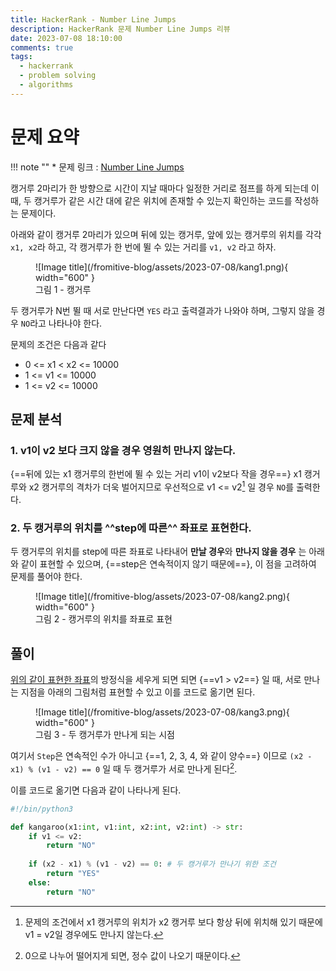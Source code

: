 ```yaml
---
title: HackerRank - Number Line Jumps
description: HackerRank 문제 Number Line Jumps 리뷰
date: 2023-07-08 18:10:00
comments: true
tags:
  - hackerrank
  - problem solving
  - algorithms
---
```


# 문제 요약

!!! note ""
    * 문제 링크 : [Number Line Jumps](https://www.hackerrank.com/challenges/kangaroo/problem)

캥거루 2마리가 한 방향으로 시간이 지날 때마다 일정한 거리로 점프를 하게 되는데 이때, 두 캥거루가 같은 시간 대에 같은 위치에 존재할 수 있는지 확인하는 코드를 작성하는 문제이다.

아래와 같이 캥거루 2마리가 있으며 뒤에 있는 캥거루, 앞에 있는 캥거루의 위치를 각각 `x1, x2`라 하고, 각 캥거루가 한 번에 뛸 수 있는 거리를 `v1, v2` 라고 하자.
<figure markdown>
  ![Image title](/fromitive-blog/assets/2023-07-08/kang1.png){ width="600" }
  <figcaption>그림 1 - 캥거루</figcaption>
</figure>

두 캥거루가 N번 뛸 때 서로 만난다면 `YES` 라고 출력결과가 나와야 하며, 그렇지 않을 경우 `NO`라고 나타나야 한다.

문제의 조건은 다음과 같다

* 0 <= x1 < x2 <= 10000
* 1 <= v1 <= 10000
* 1 <= v2  <= 10000

## 문제 분석

### 1. v1이 v2 보다 크지 않을 경우 영원히 만나지 않는다.

{==뒤에 있는 x1 캥거루의 한번에 뛸 수 있는 거리 v1이 v2보다 작을 경우==} x1 캥거루와 x2 캥거루의 격차가 더욱 벌어지므로 우선적으로 v1 <= v2[^1] 일 경우 `NO`를 출력한다.
[^1]: 문제의 조건에서 x1 캥거루의 위치가 x2 캥거루 보다 항상 뒤에 위치해 있기 때문에 v1 = v2일 경우에도 만나지 않는다.

### 2. 두 캥거루의 위치를 ^^step에 따른^^ 좌표로 표현한다. 

두 캥거루의 위치를 step에 따른 좌표로 나타내어 **만날 경우**와 **만나지 않을 경우** 는 아래와 같이 표현할 수 있으며, {==step은 연속적이지 않기 때문에==}, 이 점을 고려하여 문제를 풀어야 한다.

<figure markdown>
  ![Image title](/fromitive-blog/assets/2023-07-08/kang2.png){ width="600" }
  <figcaption>그림 2 - 캥거루의 위치를 좌표로 표현</figcaption>
</figure>

## 풀이

[위의 같이 표현한 좌표](/fromitive-blog/coding-interview/2023-07-08-hackerrank-1/#2-step)의 방정식을 세우게 되면 되면 {==v1 > v2==} 일 때, 서로 만나는 지점을 아래의 그림처럼 표현할 수 있고 이를 코드로 옮기면 된다.

<figure markdown>
  ![Image title](/fromitive-blog/assets/2023-07-08/kang3.png){ width="600" }
  <figcaption>그림 3 - 두 캥거루가 만나게 되는 시점</figcaption>
</figure>

여기서 `Step`은 연속적인 수가 아니고 {==1, 2, 3, 4, 와 같이 양수==} 이므로 `(x2 - x1) % (v1 - v2) == 0` 일 때 두 캥거루가 서로 만나게 된다[^2].

이를 코드로 옮기면 다음과 같이 나타나게 된다.

``` python title='kangaroo.py' linenums="1"
#!/bin/python3

def kangaroo(x1:int, v1:int, x2:int, v2:int) -> str:
    if v1 <= v2:
        return "NO"
    
    if (x2 - x1) % (v1 - v2) == 0: # 두 캥거루가 만나기 위한 조건
        return "YES"
    else:
        return "NO"

```

[^2]: 0으로 나누어 떨어지게 되면, 정수 값이 나오기 때문이다. 